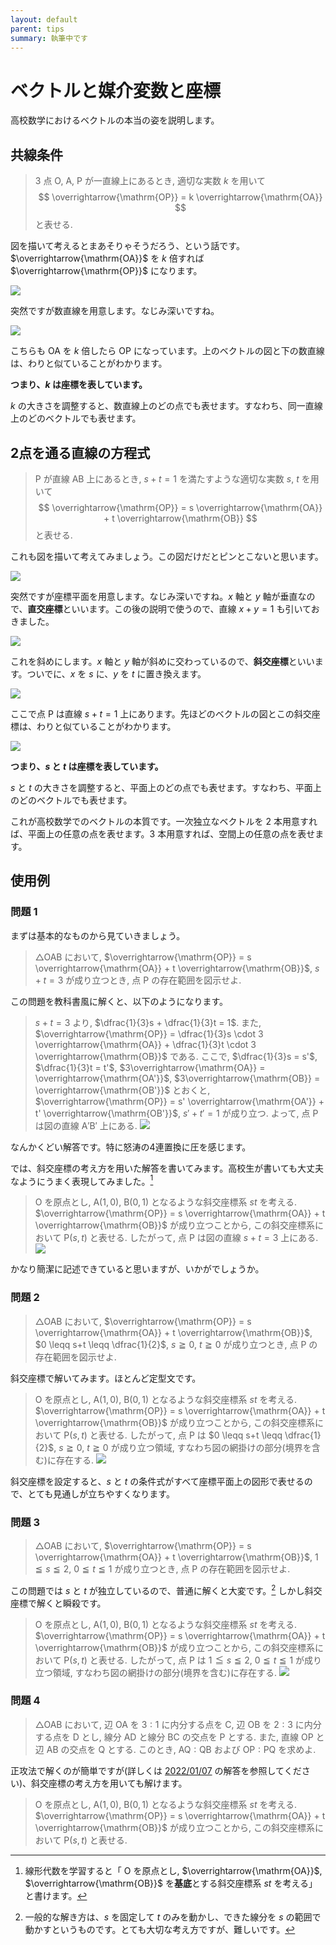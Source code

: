```yaml
---
layout: default
parent: tips
summary: 執筆中です
---
```


# ベクトルと媒介変数と座標

高校数学におけるベクトルの本当の姿を説明します。

## 共線条件

> $3$ 点 $\mathrm{O}$, $\mathrm{A}$, $\mathrm{P}$ が一直線上にあるとき, 適切な実数 $k$ を用いて $$ \overrightarrow{\mathrm{OP}} = k \overrightarrow{\mathrm{OA}} $$ と表せる.

図を描いて考えるとまあそりゃそうだろう、という話です。$\overrightarrow{\mathrm{OA}}$ を $k$ 倍すれば $\overrightarrow{\mathrm{OP}}$ になります。

![](img/1d_col.drawio.svg)

突然ですが数直線を用意します。なじみ深いですね。

![](img/nline_01.drawio.svg)

こちらも $\mathrm{OA}$ を $k$ 倍したら $\mathrm{OP}$ になっています。上のベクトルの図と下の数直線は、わりと似ていることがわかります。

**つまり、$k$ は座標を表しています。**

$k$ の大きさを調整すると、数直線上のどの点でも表せます。すなわち、同一直線上のどのベクトルでも表せます。

## 2点を通る直線の方程式

> $\mathrm{P}$ が直線 $\mathrm{AB}$ 上にあるとき, $s+t=1$ を満たすような適切な実数 $s$, $t$ を用いて $$ \overrightarrow{\mathrm{OP}} = s \overrightarrow{\mathrm{OA}} + t \overrightarrow{\mathrm{OB}} $$ と表せる.

これも図を描いて考えてみましょう。この図だけだとピンとこないと思います。

![](img/2d_col.drawio.svg)

突然ですが座標平面を用意します。なじみ深いですね。$x$ 軸と $y$ 軸が垂直なので、**直交座標**といいます。この後の説明で使うので、直線 $x+y=1$ も引いておきました。

![](img/xy_plane_03-1.drawio.svg)

これを斜めにします。$x$ 軸と $y$ 軸が斜めに交わっているので、**斜交座標**といいます。ついでに、$x$ を $s$ に、$y$ を $t$ に置き換えます。

![](img/xy_plane_04-1.drawio.svg)

ここで点 $\mathrm{P}$ は直線 $s+t=1$ 上にあります。先ほどのベクトルの図とこの斜交座標は、わりと似ていることがわかります。

![](img/xy_plane_04-2.drawio.svg)

**つまり、$s$ と $t$ は座標を表しています。**

$s$ と $t$ の大きさを調整すると、平面上のどの点でも表せます。すなわち、平面上のどのベクトルでも表せます。

これが高校数学でのベクトルの本質です。一次独立なベクトルを $2$ 本用意すれば、平面上の任意の点を表せます。$3$ 本用意すれば、空間上の任意の点を表せます。

## 使用例

### 問題 1

まずは基本的なものから見ていきましょう。

> $\triangle \mathrm{OAB}$ において, $\overrightarrow{\mathrm{OP}} = s \overrightarrow{\mathrm{OA}} + t \overrightarrow{\mathrm{OB}}$, $s+t=3$ が成り立つとき, 点 $\mathrm{P}$ の存在範囲を図示せよ. 

この問題を教科書風に解くと、以下のようになります。

> $s+t=3$ より, $\dfrac{1}{3}s + \dfrac{1}{3}t = 1$. 
> また, $\overrightarrow{\mathrm{OP}} = \dfrac{1}{3}s \cdot 3 \overrightarrow{\mathrm{OA}} + \dfrac{1}{3}t \cdot 3 \overrightarrow{\mathrm{OB}}$ である.
> ここで, $\dfrac{1}{3}s = s'$, $\dfrac{1}{3}t = t'$, $3\overrightarrow{\mathrm{OA}} = \overrightarrow{\mathrm{OA'}}$, $3\overrightarrow{\mathrm{OB}} = \overrightarrow{\mathrm{OB'}}$ とおくと,
> $\overrightarrow{\mathrm{OP}} = s' \overrightarrow{\mathrm{OA'}} + t' \overrightarrow{\mathrm{OB'}}$, $s'+t'=1$ が成り立つ.
> よって, 点 $\mathrm{P}$ は図の直線 $\mathrm{A'B'}$ 上にある.
> ![](img/ex1_n.drawio.svg)

なんかくどい解答です。特に怒涛の4連置換に圧を感じます。

では、斜交座標の考え方を用いた解答を書いてみます。高校生が書いても大丈夫なようにうまく表現してみました。[^1]

> $\mathrm{O}$ を原点とし, $\mathrm{A}(1,0)$, $\mathrm{B}(0,1)$ となるような斜交座標系 $st$ を考える. 
> $\overrightarrow{\mathrm{OP}} = s \overrightarrow{\mathrm{OA}} + t \overrightarrow{\mathrm{OB}}$ が成り立つことから, この斜交座標系において $\mathrm{P}(s,t)$ と表せる.
> したがって, 点 $\mathrm{P}$ は図の直線 $s+t=3$ 上にある.
> ![](img/ex1_o.drawio.svg)

かなり簡潔に記述できていると思いますが、いかがでしょうか。

### 問題 2

> $\triangle \mathrm{OAB}$ において, $\overrightarrow{\mathrm{OP}} = s \overrightarrow{\mathrm{OA}} + t \overrightarrow{\mathrm{OB}}$, $0 \leqq s+t \leqq \dfrac{1}{2}$, $s \geqq 0$, $t \geqq 0$ が成り立つとき, 点 $\mathrm{P}$ の存在範囲を図示せよ.

斜交座標で解いてみます。ほとんど定型文です。

> $\mathrm{O}$ を原点とし, $\mathrm{A}(1,0)$, $\mathrm{B}(0,1)$ となるような斜交座標系 $st$ を考える. 
> $\overrightarrow{\mathrm{OP}} = s \overrightarrow{\mathrm{OA}} + t \overrightarrow{\mathrm{OB}}$ が成り立つことから, この斜交座標系において $\mathrm{P}(s,t)$ と表せる.
> したがって, 点 $\mathrm{P}$ は $0 \leqq s+t \leqq \dfrac{1}{2}$, $s \geqq 0$, $t \geqq 0$ が成り立つ領域, すなわち図の網掛けの部分(境界を含む)に存在する.
> ![](img/ex2_o.drawio.svg)

斜交座標を設定すると、$s$ と $t$ の条件式がすべて座標平面上の図形で表せるので、とても見通しが立ちやすくなります。

### 問題 3

> $\triangle \mathrm{OAB}$ において, $\overrightarrow{\mathrm{OP}} = s \overrightarrow{\mathrm{OA}} + t \overrightarrow{\mathrm{OB}}$, $1 \leqq s \leqq 2$, $0 \leqq t \leqq 1$ が成り立つとき, 点 $\mathrm{P}$ の存在範囲を図示せよ.

この問題では $s$ と $t$ が独立しているので、普通に解くと大変です。[^2] しかし斜交座標で解くと瞬殺です。

> $\mathrm{O}$ を原点とし, $\mathrm{A}(1,0)$, $\mathrm{B}(0,1)$ となるような斜交座標系 $st$ を考える. 
> $\overrightarrow{\mathrm{OP}} = s \overrightarrow{\mathrm{OA}} + t \overrightarrow{\mathrm{OB}}$ が成り立つことから, この斜交座標系において $\mathrm{P}(s,t)$ と表せる.
> したがって, 点 $\mathrm{P}$ は $1 \leqq s \leqq 2$, $0 \leqq t \leqq 1$ が成り立つ領域, すなわち図の網掛けの部分(境界を含む)に存在する.
> ![](img/ex3_o.drawio.svg)

### 問題 4

> $\triangle \mathrm{OAB}$ において, 辺 $\mathrm{OA}$ を $3:1$ に内分する点を $\mathrm{C}$, 辺 $\mathrm{OB}$ を $2:3$ に内分する点を $\mathrm{D}$ とし, 線分 $\mathrm{AD}$ と線分 $\mathrm{BC}$ の交点を $\mathrm{P}$ とする. また, 直線 $\mathrm{OP}$ と辺 $\mathrm{AB}$ の交点を $\mathrm{Q}$ とする. このとき, $\mathrm{AQ}:\mathrm{QB}$ および $\mathrm{OP}:\mathrm{PQ}$ を求めよ.

正攻法で解くのが簡単ですが(詳しくは [2022/01/07]() の解答を参照してください)、斜交座標の考え方を用いても解けます。

> $\mathrm{O}$ を原点とし, $\mathrm{A}(1,0)$, $\mathrm{B}(0,1)$ となるような斜交座標系 $st$ を考える. 
> $\overrightarrow{\mathrm{OP}} = s \overrightarrow{\mathrm{OA}} + t \overrightarrow{\mathrm{OB}}$ が成り立つことから, この斜交座標系において $\mathrm{P}(s,t)$ と表せる.




[^1]: 線形代数を学習すると「 $\mathrm{O}$ を原点とし, $\overrightarrow{\mathrm{OA}}$, $\overrightarrow{\mathrm{OB}}$ を**基底**とする斜交座標系 $st$ を考える」と書けます。

[^2]: 一般的な解き方は、$s$ を固定して $t$ のみを動かし、できた線分を $s$ の範囲で動かすというものです。とても大切な考え方ですが、難しいです。